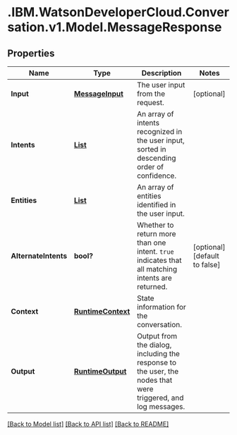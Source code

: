 # .IBM.WatsonDeveloperCloud.Conversation.v1.Model.MessageResponse
## Properties

Name | Type | Description | Notes
------------ | ------------- | ------------- | -------------
**Input** | [**MessageInput**](MessageInput.md) | The user input from the request. | [optional] 
**Intents** | [**List<RuntimeIntent>**](RuntimeIntent.md) | An array of intents recognized in the user input, sorted in descending order of confidence. | 
**Entities** | [**List<RuntimeEntity>**](RuntimeEntity.md) | An array of entities identified in the user input. | 
**AlternateIntents** | **bool?** | Whether to return more than one intent. `true` indicates that all matching intents are returned. | [optional] [default to false]
**Context** | [**RuntimeContext**](RuntimeContext.md) | State information for the conversation. | 
**Output** | [**RuntimeOutput**](RuntimeOutput.md) | Output from the dialog, including the response to the user, the nodes that were triggered, and log messages. | 

[[Back to Model list]](../README.md#documentation-for-models) [[Back to API list]](../README.md#documentation-for-api-endpoints) [[Back to README]](../README.md)

